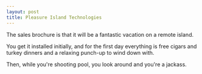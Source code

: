 ```yaml
---
layout: post
title: Pleasure Island Technologies
---
```


The sales brochure is that it will be a fantastic vacation on a remote island.

You get it installed initially, and for the first day everything is free cigars
and turkey dinners and a relaxing punch-up to wind down with.

Then, while you're shooting pool, you look around and you're a jackass.
